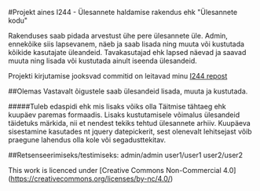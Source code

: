 #Projekt aines I244 - Ülesannete haldamise rakendus ehk "Ülesannete kodu"

Rakenduses saab pidada arvestust ühe pere ülesannete üle. Admin, ennekõike siis lapsevanem, näeb ja saab lisada ning muuta või kustutada kõikide kasutajate üleandeid. Tavakasutajad ehk lapsed näevad ja saavad muuta ning lisada või kustutada ainult iseenda ülesandeid.

Projekti kirjutamise jooksvad commitid on leitavad minu [I244 repost](https://github.com/mamaesalu/I244)

##Olemas
Vastavalt õigustele saab ülesandeid lisada, muuta ja kustutada.

#####Tuleb edaspidi ehk mis lisaks võiks olla 
Täitmise tähtaeg ehk kuupäev paremas formaadis.
Lisaks kustutamisele võimalus ülesandeid täidetuks märkida, nii et nendest tekiks tehtud ülesannete arhiiv.
Kuupäeva sisestamine kasutades nt jquery datepickerit, sest olenevalt lehitsejast võib praegune lahendus olla kole või segadusttekitav.

##Retsenseerimiseks/testimiseks:
admin/admin
user1/user1
user2/user2

This work is licenced under [Creative Commons Non-Commercial 4.0] (https://creativecommons.org/licenses/by-nc/4.0/)

